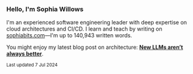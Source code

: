 ### Hello, I'm Sophia Willows

I'm an experienced software engineering leader with deep expertise on cloud architectures and CI/CD. I learn and teach by writing on [sophiabits.com](https://sophiabits.com/blog)—I'm up to 140,943 written words.

You might enjoy my latest blog post on architecture: **[New LLMs aren’t always better](https://sophiabits.com/blog/new-llms-arent-always-better)**.

<sub>Last updated 7 Jul 2024</sub>

